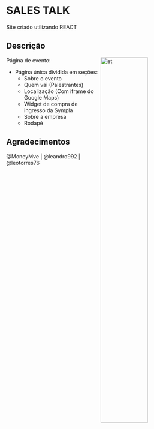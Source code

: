 # SALES TALK

Site criado utilizando REACT

## Descrição

<img src="./src/assets/sales_talk_print.png" alt="et" height="50%" width="50%" align="right" />

Página de evento: 

- Página única dividida em seções:
  - Sobre o evento
  - Quem vai (Palestrantes)
  - Localização (Com iframe do Google Maps)
  - Widget de compra de ingresso da Sympla
  - Sobre a empresa
  - Rodapé

## Agradecimentos
@MoneyMve | @leandro992 | @leotorres76
